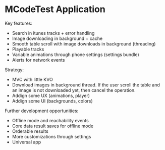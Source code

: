 MCodeTest Application
=====================

Key features:
- Search in itunes tracks + error handling
- Image downloading in background + cache
- Smooth table scroll with image downloads in background (threading)
- Playable tracks
- Variable animations through phone settings (settings bundle)
- Alerts for network events

Strategy:
- MVC with little KVO
- Download images in background thread. If the user scroll the table and an image is not downloaded yet, then cancel the operation.
- Addign some UX (animations, player)
- Addign some UI (backgrounds, colors)

Further development opportunities:
- Offline mode and reachability events
- Core data result saves for offline mode
- Orderable results
- More customizations through settings
- Universal app
